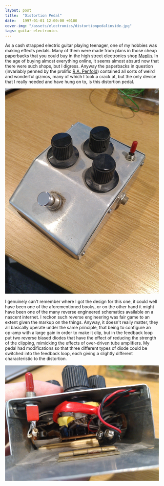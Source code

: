 ```yaml
---
layout: post
title:  "Distortion Pedal"
date:   1997-01-01 12:00:00 +0100
cover-img: "/assets/electronics/distortionpedalinside.jpg"
tags: guitar electronics
---
```

As a cash strapped electric guitar playing teenager, one of my hobbies was making effects pedals. Many of them were made from plans in those cheap paperbacks that you could buy in the high street electronics shop [Maplin](https://en.wikipedia.org/wiki/Maplin_(retailer)). In the age of buying almost everything online, it seems almost absurd now that there were such shops, but I digress. Anyway the paperbacks in question (invariably penned by the prolific [R.A. Penfold](https://sdiy.info/wiki/R._A._Penfold)) contained all sorts of weird and wonderful gizmos, many of which I took a crack at, but the only device that I really needed and have hung on to, is this distortion pedal.

![Distortion Pedal](/assets/electronics/distortionpedal.jpg)

I genuinely can't remember where I got the design for this one, it could well have been one of the aforementioned books, or on the other hand it might have been one of the many reverse engineered schematics available on a nascent internet. I reckon such reverse engineering was fair game to an extent given the markup on the things. Anyway, it doesn't really matter, they all basically operate under the same principle, that being to configure an op-amp with a large gain in order to make it clip, but in the feedback loop put two reverse biased diodes that have the effect of reducing the strength of the clipping, mimicking the effects of over-driven tube amplifiers. My pedal had modifications so that three different types of diode could be switched into the feedback loop, each giving a slightly different characteristic to the distortion.

![Distortion Pedal Inside](/assets/electronics/distortionpedalinside.jpg)
